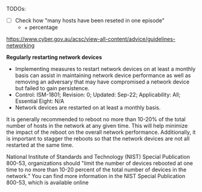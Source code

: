 TODOs:

- [ ] Check how "many hosts have been reseted in one episode" 
    - $+$ percentage 

https://www.cyber.gov.au/acsc/view-all-content/advice/guidelines-networking

**Regularly restarting network devices**
- Implementing measures to restart network devices on at least a monthly basis can assist in maintaining network device performance as well as removing an adversary that may have compromised a network device but failed to gain persistence.
- Control: ISM-1801; Revision: 0; Updated: Sep-22; Applicability: All; Essential Eight: N/A
- Network devices are restarted on at least a monthly basis.


It is generally recommended to reboot no more than 10-20% of the total number of hosts in the network at any given time. This will help minimize the impact of the reboot on the overall network performance. Additionally, it is important to stagger the reboots so that the network devices are not all restarted at the same time.

National Institute of Standards and Technology (NIST) Special Publication 800-53, organizations should "limit the number of devices rebooted at one time to no more than 10-20 percent of the total number of devices in the network." You can find more information in the NIST Special Publication 800-53, which is available online